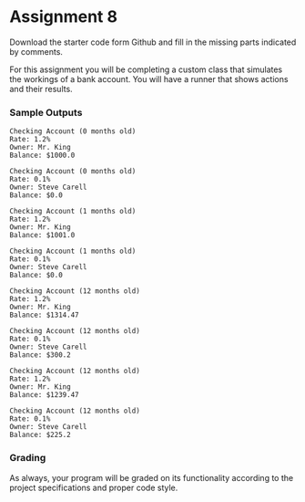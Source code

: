 # Assignment 8

Download the starter code form Github and fill in the missing parts indicated by comments.

For this assignment you will be completing a custom class that simulates the workings of a bank account. You will have a runner that shows actions and their results.

### Sample Outputs

```
Checking Account (0 months old)
Rate: 1.2%
Owner: Mr. King
Balance: $1000.0

Checking Account (0 months old)
Rate: 0.1%
Owner: Steve Carell
Balance: $0.0

Checking Account (1 months old)
Rate: 1.2%
Owner: Mr. King
Balance: $1001.0

Checking Account (1 months old)
Rate: 0.1%
Owner: Steve Carell
Balance: $0.0

Checking Account (12 months old)
Rate: 1.2%
Owner: Mr. King
Balance: $1314.47

Checking Account (12 months old)
Rate: 0.1%
Owner: Steve Carell
Balance: $300.2

Checking Account (12 months old)
Rate: 1.2%
Owner: Mr. King
Balance: $1239.47

Checking Account (12 months old)
Rate: 0.1%
Owner: Steve Carell
Balance: $225.2
```

### Grading

As always, your program will be graded on its functionality according to the project specifications and proper code style.

